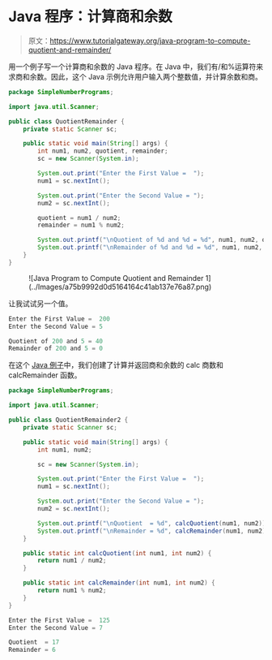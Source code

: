 # Java 程序：计算商和余数

> 原文：<https://www.tutorialgateway.org/java-program-to-compute-quotient-and-remainder/>

用一个例子写一个计算商和余数的 Java 程序。在 Java 中，我们有/和%运算符来求商和余数。因此，这个 Java 示例允许用户输入两个整数值，并计算余数和商。

```java
package SimpleNumberPrograms;

import java.util.Scanner;

public class QuotientRemainder {
	private static Scanner sc;

	public static void main(String[] args) {
		int num1, num2, quotient, remainder;
		sc = new Scanner(System.in);

		System.out.print("Enter the First Value =  ");
		num1 = sc.nextInt();

		System.out.print("Enter the Second Value = ");
		num2 = sc.nextInt();

		quotient = num1 / num2;
		remainder = num1 % num2;

		System.out.printf("\nQuotient of %d and %d = %d", num1, num2, quotient);
		System.out.printf("\nRemainder of %d and %d = %d", num1, num2, remainder);
	}
}
```

<figure class="wp-block-image size-large">![Java Program to Compute Quotient and Remainder 1](../Images/a75b9992d0d5164164c41ab137e76a87.png)</figure>

让我试试另一个值。

```java
Enter the First Value =  200
Enter the Second Value = 5

Quotient of 200 and 5 = 40
Remainder of 200 and 5 = 0
```

在这个 [Java 例子](https://www.tutorialgateway.org/learn-java-programs/)中，我们创建了计算并返回商和余数的 calc 商数和 calcRemainder 函数。

```java
package SimpleNumberPrograms;

import java.util.Scanner;

public class QuotientRemainder2 {
	private static Scanner sc;

	public static void main(String[] args) {
		int num1, num2;

		sc = new Scanner(System.in);

		System.out.print("Enter the First Value =  ");
		num1 = sc.nextInt();

		System.out.print("Enter the Second Value = ");
		num2 = sc.nextInt();

		System.out.printf("\nQuotient  = %d", calcQuotient(num1, num2));
		System.out.printf("\nRemainder = %d", calcRemainder(num1, num2));
	}

	public static int calcQuotient(int num1, int num2) {
		return num1 / num2;
	}

	public static int calcRemainder(int num1, int num2) {
		return num1 % num2;
	}
}
```

```java
Enter the First Value =  125
Enter the Second Value = 7

Quotient  = 17
Remainder = 6
```